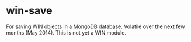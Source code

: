 win-save
========

For saving WIN objects in a MongoDB database. Volatile over the next few months (May 2014). This is not yet a WIN module.
